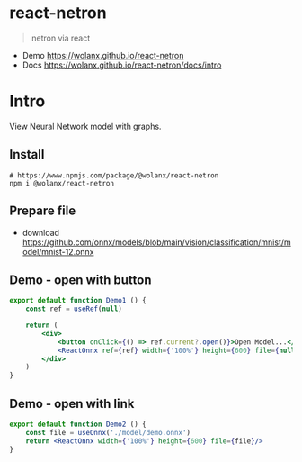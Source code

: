 # react-netron

> netron via react

- Demo https://wolanx.github.io/react-netron
- Docs https://wolanx.github.io/react-netron/docs/intro

# Intro

View Neural Network model with graphs.

## Install

```shell
# https://www.npmjs.com/package/@wolanx/react-netron
npm i @wolanx/react-netron
```

## Prepare file

- download https://github.com/onnx/models/blob/main/vision/classification/mnist/model/mnist-12.onnx

## Demo - open with button

```jsx
export default function Demo1 () {
    const ref = useRef(null)

    return (
        <div>
            <button onClick={() => ref.current?.open()}>Open Model...</button>
            <ReactOnnx ref={ref} width={'100%'} height={600} file={null}/>
        </div>
    )
}
```

## Demo - open with link

```jsx
export default function Demo2 () {
    const file = useOnnx('./model/demo.onnx')
    return <ReactOnnx width={'100%'} height={600} file={file}/>
}
```
